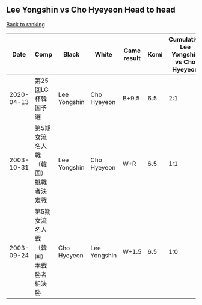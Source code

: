 ## Lee Yongshin vs Cho Hyeyeon Head to head

[Back to ranking](../../index.md)




| **Date** | **Comp** | **Black** | **White** | **Game result** | **Komi** | **Cumulative Lee Yongshin vs Cho Hyeyeon** | **Lee Yongshin streak** | **Cho Hyeyeon streak** | 
| --- | --- | --- | --- | --- | --- | --- | --- | --- |
| 2020-04-13 | 第25回LG杯韓国予選 | Lee Yongshin | Cho Hyeyeon | B+9.5 | 6.5 | 2:1 | 1 | 0 | 
| 2003-10-31 | 第5期女流名人戦（韓国）挑戦者決定戦 | Lee Yongshin | Cho Hyeyeon | W+R | 6.5 | 1:1 | 0 | 1 | 
| 2003-09-24 | 第5期女流名人戦（韓国）本戦勝者組決勝 | Cho Hyeyeon | Lee Yongshin | W+1.5 | 6.5 | 1:0 | 1 | 0 |




